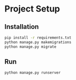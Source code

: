 # Project Setup

## Installation

```bash
pip install -r requirements.txt
python manage.py makemigrations
python manage.py migrate
```


## Run
```bash
python manage.py runserver
```

